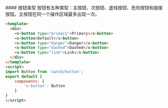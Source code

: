 <text lang="cn">
#### 按钮类型
按钮有五种类型：主按钮、次按钮、虚线按钮、危险按钮和链接按钮。主按钮在同一个操作区域最多出现一次。
</text>

```html
<template>
  <div>
    <s-button type="primary">Primary</s-button>
    <s-button>Default</s-button>
    <s-button type="danger">Danger</s-button>
    <s-button type="dashed">Dashed</s-button>
    <s-button type="link">Link</s-button>
  </div>
</template>
<script>
import Button from 'santd/button';
export default {
    components: {
        's-button': Button
    }
}
</script>
```
